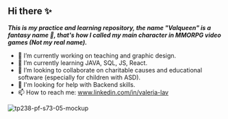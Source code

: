 ## Hi there ✨

_**This is my practice and learning repository, the name "Valqueen" is a fantasy name 👀, that's how I called my main character in MMORPG video games (Not my real name).**_ 

- 🔭 I’m currently working on teaching and graphic design.
- 🌱 I’m currently learning JAVA, SQL, JS, React.
- 👯 I’m looking to collaborate on charitable causes and educational software (especially for children with ASD).
- 🤔 I'm looking for help with Backend skills.
- 📫 How to reach me: www.linkedin.com/in/valeria-lav

![tp238-pf-s73-05-mockup](https://user-images.githubusercontent.com/91805686/203163328-0f816b07-8c95-4f97-9c87-971a98caca82.png)
